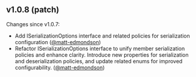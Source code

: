 ## v1.0.8 (patch)

Changes since v1.0.7:

- Add ISerializationOptions interface and related policies for serialization configuration ([@matt-edmondson](https://github.com/matt-edmondson))
- Refactor ISerializationOptions interface to unify member serialization policies and enhance clarity. Introduce new properties for serialization and deserialization policies, and update related enums for improved configurability. ([@matt-edmondson](https://github.com/matt-edmondson))
